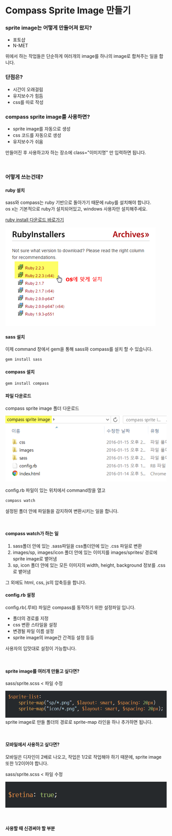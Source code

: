 # Compass Sprite Image 만들기

### sprite image는 어떻게 만들어져 왔지?  
- 포토샵  
- N-MET  

위에서 하는 작업들은 단순하게 여러개의 image를 하나의 image로 합쳐주는 일을 합니다.  

### 단점은?  
- 시간이 오래걸림
- 유지보수가 힘듬
- css를 따로 작성

### compass sprite image를 사용하면?  
- sprite image를 자동으로 생성
- css 코드를 자동으로 생성
- 유지보수가 쉬움

만들어진 후 사용하고자 하는 장소에 class="이미지명" 만 입력하면 됩니다.

<br />

### 어떻게 쓰는건데?

#### ruby 설치
sass와 compass는 ruby 기반으로 돌아가기 때문에 ruby를 설치해야 합니다.  
os x는 기본적으로 ruby가 설치되어있고, windows 사용자만 설치해주세요.  

[ruby install 다운로드 바로가기](http://rubyinstaller.org/downloads/)

![다운로드](images/img_sample01.png)

#### sass 설치
이제 command 창에서 gem을 통해 sass와 compass를 설치 할 수 있습니다.
```bash
gem install sass
```

#### compass 설치
```bash
gem install compass
```

#### 파일 다운로드
compass sprite image 폴더 다운로드  

![폴더 열기](images/img_sample02.png)

config.rb 파일이 있는 위치에서 command창을 열고  
```bash
compass watch
```
설정된 폴더 안에 파일들을 감지하여 변환시키는 일을 합니다.  

<br />

#### compass watch가 하는 일
1. sass폴더 안에 있는 .sass파일을 css폴더안에 있는 .css 파일로 변환
2. images/sp, images/icon 폴더 안에 있는 이미지를 images/sprites/ 경로에 sprite image로 뱉어냄
3. sp, icon 폴더 안에 있는 모든 이미지의 width, height, background 정보를 .css로 뱉어냄

그 외에도 html, css, js의 압축등을 합니다. 
<br />

#### config.rb 설정
config.rb(.루비) 파일은 compass를 동작하기 위한 설정파일 입니다.

- 폴더의 경로를 지정
- css 변환 스타일을 설정
- 변경될 파일 이름 설정
- sprite image의 image간 간격등 설정 등등 

사용자의 입맛대로 설정이 가능합니다.

<br />

#### sprite image를 여러개 만들고 싶다면?

sass/sprite.scss  < 파일 수정

![폴더 추가](images/img_sample03.png)
sprite image로 만들 폴더의 경로로 sprite-map 라인을 하나 추가하면 됩니다.

<br />

#### 모바일에서 사용하고 싶다면?

모바일은 디자인이 2배로 나오고, 작업은 1/2로 작업해야 하기 때문에, sprite image 또한 1/2이어야 합니다.

sass/sprite.scss  < 파일 수정


![모바일설정](images/img_sample04.png)

<br />

#### 사용할 때 신경써야 할 부분


<br /><br /><br /><br />
